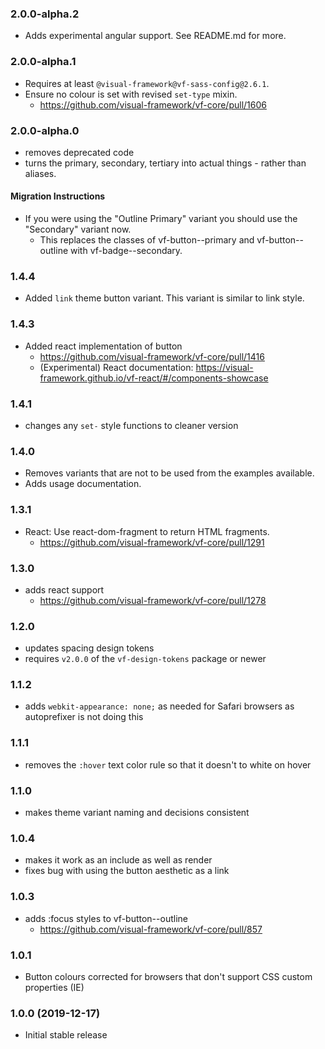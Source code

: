 ### 2.0.0-alpha.2

* Adds experimental angular support. See README.md for more.

### 2.0.0-alpha.1

* Requires at least `@visual-framework@vf-sass-config@2.6.1`.
* Ensure no colour is set with revised `set-type` mixin.
  * https://github.com/visual-framework/vf-core/pull/1606

### 2.0.0-alpha.0

* removes deprecated code
* turns the primary, secondary, tertiary into actual things - rather than aliases.

#### Migration Instructions

* If you were using the "Outline Primary" variant you should use the "Secondary" variant now.
  * This replaces the classes of vf-button--primary and vf-button--outline with vf-badge--secondary.

### 1.4.4
* Added `link` theme button variant. This variant is similar to link style.

### 1.4.3

* Added react implementation of button
  * https://github.com/visual-framework/vf-core/pull/1416
  * (Experimental) React documentation: https://visual-framework.github.io/vf-react/#/components-showcase

### 1.4.1

* changes any `set-` style functions to cleaner version

### 1.4.0

* Removes variants that are not to be used from the examples available.
* Adds usage documentation.

### 1.3.1

* React: Use react-dom-fragment to return HTML fragments.
  * https://github.com/visual-framework/vf-core/pull/1291

### 1.3.0

* adds react support
  * https://github.com/visual-framework/vf-core/pull/1278

### 1.2.0

* updates spacing design tokens
* requires `v2.0.0` of the `vf-design-tokens` package or newer

### 1.1.2

* adds `webkit-appearance: none;` as needed for Safari browsers as autoprefixer is not doing this

### 1.1.1

* removes the `:hover` text color rule so that it doesn't to white on hover

### 1.1.0

* makes theme variant naming and decisions consistent

### 1.0.4

* makes it work as an include as well as render
* fixes bug with using the button aesthetic as a link

### 1.0.3

* adds :focus styles to vf-button--outline
  - https://github.com/visual-framework/vf-core/pull/857

### 1.0.1

* Button colours corrected for browsers that don't support CSS custom properties (IE)

### 1.0.0 (2019-12-17)

* Initial stable release
